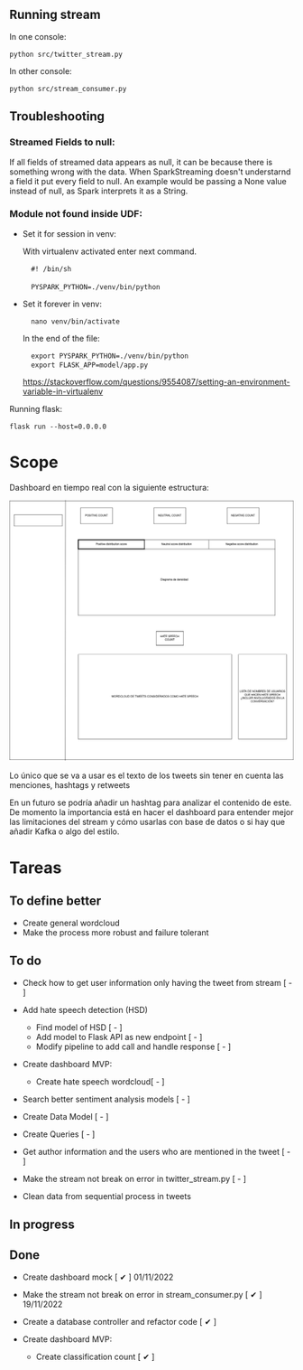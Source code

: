 ## Running stream

In one console:

    python src/twitter_stream.py

In other console:

    python src/stream_consumer.py 


## Troubleshooting

### **Streamed Fields to null:**

If all fields of streamed data appears as null, it can be because there is something wrong with the data. When SparkStreaming doesn't understarnd a field it put every field to null. An example would be passing a None value instead of null, as Spark interprets it as a String.

### **Module not found inside UDF:**

- Set it for session in venv:
    
    With virtualenv activated enter next command.

        #! /bin/sh

        PYSPARK_PYTHON=./venv/bin/python

- Set it forever in venv:



        nano venv/bin/activate

    In the end of the file:

        export PYSPARK_PYTHON=./venv/bin/python
        export FLASK_APP=model/app.py
    
    https://stackoverflow.com/questions/9554087/setting-an-environment-variable-in-virtualenv 


Running flask:

    flask run --host=0.0.0.0


# Scope

Dashboard en tiempo real con la siguiente estructura:

![img/dashboard](./img/Hate_Speech_Dashboard_Version_1.jpg)

Lo único que se va a usar es el texto de los tweets sin tener en cuenta las menciones, hashtags y retweets

En un futuro se podría añadir un hashtag para analizar el contenido de este. De momento la importancia está en hacer el dashboard para entender mejor las limitaciones del stream y cómo usarlas con base de datos o si hay que añadir Kafka o algo del estilo. 

# Tareas

## To define better

- Create general wordcloud 
- Make the process more robust and failure tolerant

## To do
- Check how to get user information only having the tweet from stream [ - ]

- Add hate speech detection (HSD)
    - Find model of HSD [ - ]
    - Add model to Flask API as new endpoint [ - ]
    - Modify pipeline to add call and handle response [ - ]

- Create dashboard MVP:
    - Create hate speech wordcloud[ - ]

- Search better sentiment analysis models [ - ]
- Create Data Model [ - ]
- Create Queries [ - ]
- Get author information and the users who are mentioned in the tweet [ - ]
- Make the stream not break on error in twitter_stream.py [ - ]
- Clean data from sequential process in tweets

## In progress



## Done

- Create dashboard mock [  &#x2714; ] 01/11/2022
- Make the stream not break on error in stream_consumer.py [ &#x2714; ] 19/11/2022
- Create a database controller and refactor code [  &#x2714; ]
- Create dashboard MVP:

    - Create classification count [  &#x2714; ]

